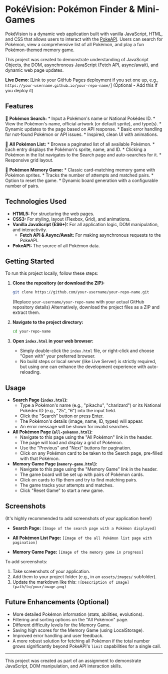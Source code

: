 # PokéVision: Pokémon Finder & Mini-Games

PokéVision is a dynamic web application built with vanilla JavaScript, HTML, and CSS that allows users to interact with the [PokeAPI](https://pokeapi.co/). Users can search for Pokémon, view a comprehensive list of all Pokémon, and play a fun Pokémon-themed memory game.

This project was created to demonstrate understanding of JavaScript Objects, the DOM, asynchronous JavaScript (Fetch API, async/await), and dynamic web page updates.

**Live Demo:** [Link to your GitHub Pages deployment if you set one up, e.g., `https://your-username.github.io/your-repo-name/`] (Optional - Add this if you deploy it)

## Features

🌟 **Pokémon Search:**
    *   Input a Pokémon's name or National Pokédex ID.
    *   View the Pokémon's name, official artwork (or default sprite), and type(s).
    *   Dynamic updates to the page based on API response.
    *   Basic error handling for not-found Pokémon or API issues.
    *   Inspired, clean UI with animations.

📖 **All Pokémon List:**
    *   Browse a paginated list of all available Pokémon.
    *   Each entry displays the Pokémon's sprite, name, and ID.
    *   Clicking a Pokémon in the list navigates to the Search page and auto-searches for it.
    *   Responsive grid layout.

🧠 **Pokémon Memory Game:**
    *   Classic card-matching memory game with Pokémon sprites.
    *   Tracks the number of attempts and matched pairs.
    *   Option to reset the game.
    *   Dynamic board generation with a configurable number of pairs.

## Technologies Used

*   **HTML5:** For structuring the web pages.
*   **CSS3:** For styling, layout (Flexbox, Grid), and animations.
*   **Vanilla JavaScript (ES6+):** For all application logic, DOM manipulation, and interactivity.
    *   **Fetch API & Async/Await:** For making asynchronous requests to the PokeAPI.
*   **PokeAPI:** The source of all Pokémon data.




## Getting Started

To run this project locally, follow these steps:

1.  **Clone the repository (or download the ZIP):**
    ```bash
    git clone https://github.com/your-username/your-repo-name.git
    ```
    (Replace `your-username/your-repo-name` with your actual GitHub repository details)
    Alternatively, download the project files as a ZIP and extract them.

2.  **Navigate to the project directory:**
    ```bash
    cd your-repo-name
    ```

3.  **Open `index.html` in your web browser:**
    *   Simply double-click the `index.html` file, or right-click and choose "Open with" your preferred browser.
    *   No build steps or local server (like Live Server) is strictly required, but using one can enhance the development experience with auto-reloading.

## Usage

*   **Search Page (`index.html`):**
    *   Type a Pokémon's name (e.g., "pikachu", "charizard") or its National Pokédex ID (e.g., "25", "6") into the input field.
    *   Click the "Search" button or press Enter.
    *   The Pokémon's details (image, name, ID, types) will appear.
    *   An error message will be shown for invalid searches.
*   **All Pokémon Page (`all-pokemon.html`):**
    *   Navigate to this page using the "All Pokémon" link in the header.
    *   The page will load and display a grid of Pokémon.
    *   Use the "Previous" and "Next" buttons for pagination.
    *   Click on any Pokémon card to be taken to the Search page, pre-filled with that Pokémon.
*   **Memory Game Page (`memory-game.html`):**
    *   Navigate to this page using the "Memory Game" link in the header.
    *   The game board will be set up with pairs of Pokémon cards.
    *   Click on cards to flip them and try to find matching pairs.
    *   The game tracks your attempts and matches.
    *   Click "Reset Game" to start a new game.

## Screenshots

(It's highly recommended to add screenshots of your application here!)

*   **Search Page:**
    `[Image of the search page with a Pokémon displayed]`

*   **All Pokémon List Page:**
    `[Image of the all Pokémon list page with pagination]`

*   **Memory Game Page:**
    `[Image of the memory game in progress]`

To add screenshots:
1. Take screenshots of your application.
2. Add them to your project folder (e.g., in an `assets/images/` subfolder).
3. Update the markdown like this: `![Description of Image](path/to/your/image.png)`

## Future Enhancements (Optional)

*   More detailed Pokémon information (stats, abilities, evolutions).
*   Filtering and sorting options on the "All Pokémon" page.
*   Different difficulty levels for the Memory Game.
*   Saving high scores for the Memory Game (using LocalStorage).
*   Improved error handling and user feedback.
*   A more robust solution for fetching all Pokémon if the total number grows significantly beyond PokeAPI's `limit` capabilities for a single call.

---

This project was created as part of an assignment to demonstrate JavaScript, DOM manipulation, and API interaction skills.